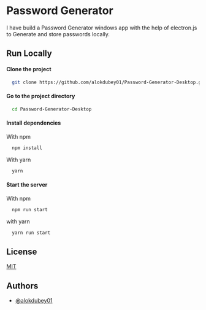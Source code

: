 
# Password Generator

I have build a Password Generator windows app with the help of electron.js to Generate and store passwords locally.

## Run Locally

#### Clone the project

```bash
  git clone https://github.com/alokdubey01/Password-Generator-Desktop.git
```

#### Go to the project directory

```bash
  cd Password-Generator-Desktop
```

#### Install dependencies
With npm
```bash
  npm install
```
With yarn
```bash
  yarn
```

#### Start the server
With npm
```bash
  npm run start
```
with yarn
```bash
  yarn run start
```


## License

[MIT](https://choosealicense.com/licenses/mit/)


## Authors

- [@alokdubey01](https://www.github.com/alokdubey01)

